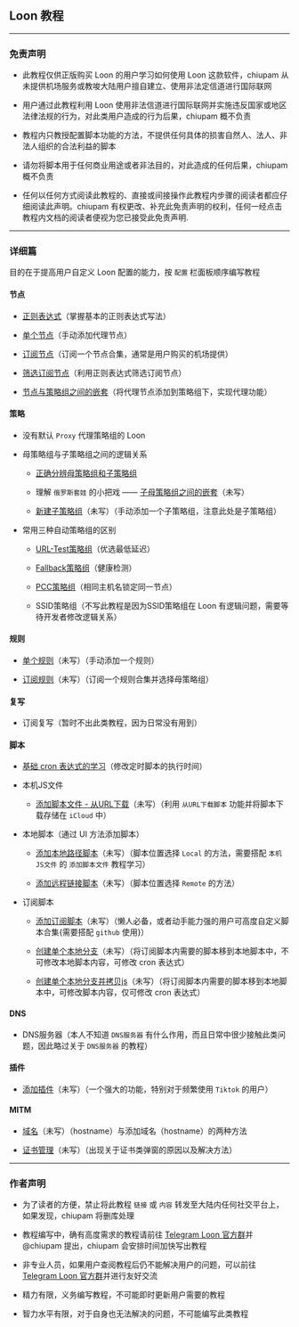 ## Loon 教程

------

### 免责声明

- 此教程仅供正版购买 Loon 的用户学习如何使用 Loon 这款软件，chiupam 从未提供机场服务或教唆大陆用户擅自建立、使用非法定信道进行国际联网

- 用户通过此教程利用 Loon 使用非法信道进行国际联网并实施违反国家或地区法律法规的行为，对此类用户造成的行为后果，chiupam 概不负责

- 教程内只教授配置脚本功能的方法，不提供任何具体的损害自然人、法人、非法人组织的合法利益的脚本

- 请勿将脚本用于任何商业用途或者非法目的，对此造成的任何后果，chiupam 概不负责

- 任何以任何方式阅读此教程的、直接或间接操作此教程内步骤的阅读者都应仔细阅读此声明。chiupam 有权更改、补充此免责声明的权利，任何一经点击教程内文档的阅读者便视为您已接受此免责声明.

------

### 详细篇

目的在于提高用户自定义 Loon 配置的能力，按 `配置` 栏面板顺序编写教程

#### 节点

- [正则表达式](https://github.com/chiupam/tutorial/blob/master/Loon/Plus/Regex.md)（掌握基本的正则表达式写法）

- [单个节点](https://github.com/chiupam/tutorial/blob/master/Loon/Plus/Proxy.md)（手动添加代理节点）

- [订阅节点](https://github.com/chiupam/tutorial/blob/master/Loon/Plus/Remote_Proxy.md)（订阅一个节点合集，通常是用户购买的机场提供）

- [筛选订阅节点](https://github.com/chiupam/tutorial/blob/master/Loon/Plus/Remote_Filter.md)（利用正则表达式筛选订阅节点）

- [节点与策略组之间的嵌套](https://github.com/chiupam/tutorial/blob/master/Loon/Plus/Remote_Proxy_in_Proxy_Group.md)（将代理节点添加到策略组下，实现代理功能）

#### 策略

- 没有默认 `Proxy` 代理策略组的 Loon 

- 母策略组与子策略组之间的逻辑关系

  - [正确分辨母策略组和子策略组](https://github.com/chiupam/tutorial/blob/master/Loon/Plus/TOP_Policy.md)

  - 理解 `俄罗斯套娃` 的小把戏 —— [子母策略组之间的嵌套](https://github.com/chiupam/tutorial/blob/master/Loon/Plus/Matryoshka.md)（未写）

  - [新建子策略组](https://github.com/chiupam/tutorial/blob/master/Loon/Plus/New_Proxy_Group.md)（未写）（手动添加一个子策略组，注意此处是子策略组）

- 常用三种自动策略组的区别    

  - [URL-Test策略组](https://github.com/chiupam/tutorial/blob/master/Loon/Plus/URL-Test.md)（优选最低延迟）
  
  - [Fallback策略组](https://github.com/chiupam/tutorial/blob/master/Loon/Plus/Fallback.md)（健康检测）
  
   - [PCC策略组](https://github.com/chiupam/tutorial/blob/master/Loon/Plus/PCC.md)（相同主机名锁定同一节点）
  
  - SSID策略组（不写此教程是因为SSID策略组在 Loon 有逻辑问题，需要等待开发者修改逻辑关系）
  
#### 规则

- [单个规则](https://github.com/chiupam/tutorial/blob/master/Loon/Plus/Rule.md)（未写）（手动添加一个规则）

- [订阅规则](https://github.com/chiupam/tutorial/blob/master/Loon/Plus/Remote_Rule.md)（未写）（订阅一个规则合集并选择母策略组）
 
#### 复写

- 订阅复写（暂时不出此类教程，因为日常没有用到）

#### 脚本

- [基础 cron 表达式的学习](https://github.com/chiupam/tutorial/blob/master/Loon/Plus/cron.md)（修改定时脚本的执行时间）

- 本机JS文件

  - [添加脚本文件 - 从URL下载](https://github.com/chiupam/tutorial/blob/master/Loon/Plus/Download_From_URL.md)（未写）（利用 `从URL下载脚本` 功能并将脚本下载存储在 `iCloud` 中）

- 本地脚本（通过 UI 方法添加脚本）

  - [添加本地路径脚本](https://github.com/chiupam/tutorial/blob/master/Loon/Plus/Local_JaveScript.md)（未写）（脚本位置选择 `Local` 的方法，需要搭配 `本机JS文件` 的 `添加脚本文件` 教程学习）
  
  - [添加远程链接脚本](https://github.com/chiupam/tutorial/blob/master/Loon/Plus/Remote_JaveScript.md)（未写）（脚本位置选择 `Remote` 的方法）

- 订阅脚本

  - [添加订阅脚本](https://github.com/chiupam/tutorial/blob/master/Loon/Plus/Remote_Script.md)（未写）（懒人必备，或者动手能力强的用户可高度自定义脚本合集{需要搭配 `github` 使用}）

  - [创建单个本地分支](https://github.com/chiupam/tutorial/blob/master/Loon/Plus/Branch.md)（未写）（将订阅脚本内需要的脚本移到本地脚本中，不可修改本地脚本内容，可修改 cron 表达式）
  
  - [创建单个本地分支并拷贝js](https://github.com/chiupam/tutorial/blob/master/Loon/Plus/Branch&Copy.md)（未写）（将订阅脚本内需要的脚本移到本地脚本中，可修改脚本内容，仅可修改 cron 表达式）

#### DNS

- DNS服务器（本人不知道 `DNS服务器` 有什么作用，而且日常中很少接触此类问题，因此略过关于 `DNS服务器` 的教程）

#### 插件

- [添加插件](https://github.com/chiupam/tutorial/blob/master/Loon/Plus/Plugin.md)（未写）（一个强大的功能，特别对于频繁使用 `Tiktok` 的用户）

#### MITM

- [域名](https://github.com/chiupam/tutorial/blob/master/Loon/Plus/hostname.md)（未写）（hostname）与添加域名（hostname）的两种方法

- [证书管理](https://github.com/chiupam/tutorial/blob/master/Loon/Plus/p12.md)（未写）（出现关于证书类弹窗的原因以及解决方法）

---

### 作者声明

- 为了读者的方便，禁止将此教程 `链接` 或 `内容` 转发至大陆内任何社交平台上，如果发现，chiupam 将删库处理

- 教程编写中，确有高度需求的教程请前往 [Telegram Loon 官方群](https://t.me/Loon0x00)并 @chiupam 提出，chiupam 会安排时间加快写出教程

- 非专业人员，如果用户查阅教程后仍不能解决用户的问题，可以前往 [Telegram Loon 官方群](https://t.me/Loon0x00)并进行友好交流

- 精力有限，义务编写教程，不可能即时更新用户需要的教程

- 智力水平有限，对于自身也无法解决的问题，不可能编写此类教程

